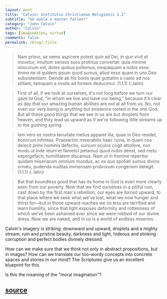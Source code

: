 ```yaml
---
layout: post
title: "Calvin: Institutio Christianae Religionis 1.1"
subtitle: "So noble a master fallen!"
category: "John Calvin"
author: "Calvin"
tags: [imagination, virtue]
comments: false
permalink: /blog/:title
---
```


> Nam primo, se nemo aspicere potest quin ad Dei, *in quo vivit et movetur,* intuitum sensus suos protinus convertat: quia minime obscurum est, dotes quibus pollemus, nequaquam a nobis esse. Immo ne id quidem ipsum quod sumus, aliud esse quam in uno Deo subsistentiam. Deinde ab his bonis quae guttatim a caelo ad nos stillant, tamquam a rivulis ad fontem deducimur. (1.1.1)
{:.latin}

> First of all, if we look at ourselves, it's not long before we turn our gaze to God, "in whom we live and have our being," because it's clear as day that our amazing human abilities are not at all from us. No, not even our very being is anything but existence rooted in the one God. But all these good things that we see in us are but droplets from heaven, and they lead us upward as if we're following little streams up to the gushing spring.

> Iam vero ex nostra tenuitate melius apparet illa, quae in Deo residet, bonorum infinitas. Praesertim miserabilis haec ruina, in quam nos deiecit primi hominis defectio, sursum oculos cogit attollere, non modo ut inde ieiuni et famelici petamus quod nobis deest, sed metu expergefacti, humilitatem discamus. Nam ut in homine reperitur quidam miseriarum omnium mundus, ac ex quo spoliati sumus divino ornatu, pudenda nuditas immensam probrorum congeriem detegit. (1.1.1)
{:.latin}

> But that boundless good that has its home in God is even more clearly seen from our poverty. Now that we find ourselves in a pitiful ruin, cast down by the first man's rebellion, our eyes are forced upward, to that place where we seek what we've lost, what we now hunger and thirst for—but in those upward reaches we no less are terrified and learn humility, since that light exposes deformity and rottenness of which we've been ashamed ever since we were robbed of our divine dress. Now we are naked, and in us is a world of endless miseries.

Calvin's imagery is striking: downward and upward, droplets and a mighty stream, ruin and pristine beauty, darkness and light, hideous and stinking corruption and perfect bodies divinely dressed.

How can we make sure that we think not only in abstract propositions, but in images? How can we translate our too-wordy concepts into concrete spaces and stories in our mind? The Scriptures give us an excellent blueprint for this.

Is this the meaning of the "moral imagination"?

<h2 class="post-source"><a href="https://books.google.com/books?id=9ThJAAAAcAAJ&pg=PA1"><i class="fas fa-book" aria-hidden="true"></i> source</a></h2>
